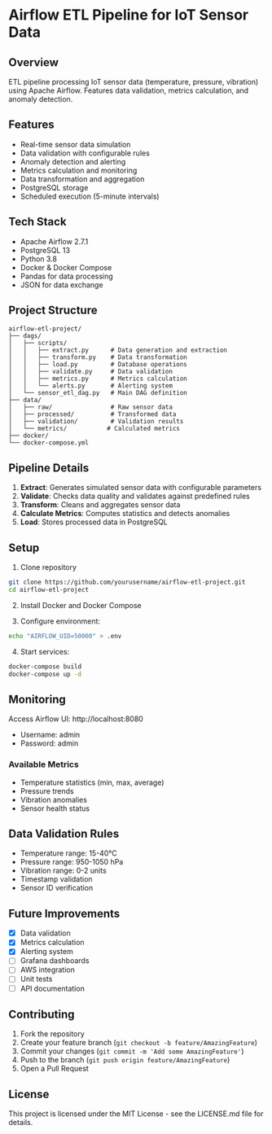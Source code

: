 # Airflow ETL Pipeline for IoT Sensor Data

## Overview
ETL pipeline processing IoT sensor data (temperature, pressure, vibration) using Apache Airflow. Features data validation, metrics calculation, and anomaly detection.

## Features
- Real-time sensor data simulation
- Data validation with configurable rules
- Anomaly detection and alerting
- Metrics calculation and monitoring
- Data transformation and aggregation
- PostgreSQL storage
- Scheduled execution (5-minute intervals)

## Tech Stack
- Apache Airflow 2.7.1
- PostgreSQL 13
- Python 3.8
- Docker & Docker Compose
- Pandas for data processing
- JSON for data exchange

## Project Structure
```
airflow-etl-project/
├── dags/
│   ├── scripts/
│   │   ├── extract.py      # Data generation and extraction
│   │   ├── transform.py    # Data transformation
│   │   ├── load.py         # Database operations
│   │   ├── validate.py     # Data validation
│   │   ├── metrics.py      # Metrics calculation
│   │   └── alerts.py       # Alerting system
│   └── sensor_etl_dag.py   # Main DAG definition
├── data/
│   ├── raw/                # Raw sensor data
│   ├── processed/          # Transformed data
│   ├── validation/         # Validation results
│   └── metrics/           # Calculated metrics
├── docker/
└── docker-compose.yml
```

## Pipeline Details
1. **Extract**: Generates simulated sensor data with configurable parameters
2. **Validate**: Checks data quality and validates against predefined rules
3. **Transform**: Cleans and aggregates sensor data
4. **Calculate Metrics**: Computes statistics and detects anomalies
5. **Load**: Stores processed data in PostgreSQL

## Setup
1. Clone repository
```bash
git clone https://github.com/yourusername/airflow-etl-project.git
cd airflow-etl-project
```

2. Install Docker and Docker Compose

3. Configure environment:
```bash
echo "AIRFLOW_UID=50000" > .env
```

4. Start services:
```bash
docker-compose build
docker-compose up -d
```

## Monitoring
Access Airflow UI: http://localhost:8080
- Username: admin
- Password: admin

### Available Metrics
- Temperature statistics (min, max, average)
- Pressure trends
- Vibration anomalies
- Sensor health status

## Data Validation Rules
- Temperature range: 15-40°C
- Pressure range: 950-1050 hPa
- Vibration range: 0-2 units
- Timestamp validation
- Sensor ID verification

## Future Improvements
- [x] Data validation
- [x] Metrics calculation
- [x] Alerting system
- [ ] Grafana dashboards
- [ ] AWS integration
- [ ] Unit tests
- [ ] API documentation

## Contributing
1. Fork the repository
2. Create your feature branch (`git checkout -b feature/AmazingFeature`)
3. Commit your changes (`git commit -m 'Add some AmazingFeature'`)
4. Push to the branch (`git push origin feature/AmazingFeature`)
5. Open a Pull Request

## License
This project is licensed under the MIT License - see the LICENSE.md file for details.